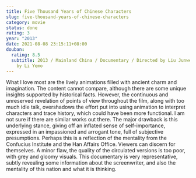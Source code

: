 ```yaml
---
title: Five Thousand Years of Chinese Characters
slug: five-thousand-years-of-chinese-characters
category: movie
status: done
rating: 3
year: "2013"
date: 2021-08-08 23:15:11+08:00
douban:
  rating: 8.5
  subtitle: 2013 / Mainland China / Documentary / Directed by Liu Junwei / Written
    by Li Yemo
---
```


What I love most are the lively animations filled with ancient charm and imagination. The content cannot compare, although there are some unique insights supported by historical facts. However, the continuous and unreserved revelation of points of view throughout the film, along with too much idle talk, overshadows the effort put into using animation to interpret characters and trace history, which could have been more functional. I am not sure if there are similar works out there. The major drawback is this underlying stance, giving off an inflated sense of self-importance, expressed in an impassioned and arrogant tone, full of subjective presumptions. Perhaps this is a reflection of the mentality from the Confucius Institute and the Han Affairs Office. Viewers can discern for themselves. A minor flaw, the quality of the circulated versions is too poor, with grey and gloomy visuals. This documentary is very representative, subtly revealing some information about the screenwriter, and also the mentality of this nation and what it is thinking.
